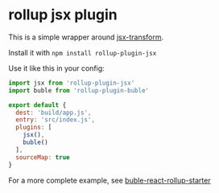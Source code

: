 # rollup jsx plugin

This is a simple wrapper around [jsx-transform](https://github.com/alexmingoia/jsx-transform).

Install it with `npm install rollup-plugin-jsx`

Use it like this in your config:

```js
import jsx from 'rollup-plugin-jsx'
import buble from 'rollup-plugin-buble'

export default {
  dest: 'build/app.js',
  entry: 'src/index.js',
  plugins: [
    jsx(),
    buble()
  ],
  sourceMap: true
}

```

For a more complete example, see [buble-react-rollup-starter](https://github.com/yamafaktory/buble-react-rollup-starter)

